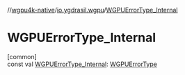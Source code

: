 //[wgpu4k-native](../../index.md)/[io.ygdrasil.wgpu](index.md)/[WGPUErrorType_Internal](-w-g-p-u-error-type_-internal.md)

# WGPUErrorType_Internal

[common]\
const val [WGPUErrorType_Internal](-w-g-p-u-error-type_-internal.md): [WGPUErrorType](-w-g-p-u-error-type/index.md)